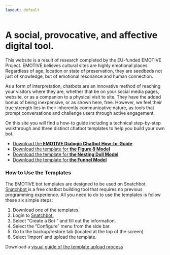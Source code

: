 ```yaml
---
layout: default
---
```

# A social, provocative, and affective digital tool.

This website is a result of research completed by the EU-funded EMOTIVE Project. EMOTIVE believes cultural sites are highly emotional places. Regardless of age, location or state of preservation, they are seedbeds not just of knowledge, but of emotional resonance and human connection.

As a form of interpretation, chatbots are an innovative method of reaching your visitors where they are, whether that be on your social media pages, website, or as a companion to a physical visit to site. They have the added bonus of being inexpensive, or as shown here, free. However, we feel their true strength lies in their inherently communicative nature, as tools that prompt conversations and challenge users through active engagement.

On this site you will find a how-to guide including a technical step-by-step walkthrough and three distinct chatbot templates to help you build your own bot.

<ul>
    <li> <a href="EMOTIVE_UpdatedHow-to-Guide.pdf" download> Download the<strong> EMOTIVE Dialogic Chatbot How-to-Guide</strong></a> </li>
          <li><a href="EMOTIVEFigure8Model.txt" download> Download the template for <strong>the Figure 8 Model </strong></a></li>
          <li><a href="EMOTIVENestingDollModel.txt" download> Download the template for<strong> the Nesting Doll Model </strong></a></li>
          <li><a href="EMOTIVEFunnelModel.txt" download> Download the template for<strong> the Funnel Model </strong></a></li>
        </ul>
        
### How to Use the Templates
        
The EMOTIVE bot templates are designed to be used on Snatchbot. <a href="https://snatchbot.me"> Snatchbot </a> is a free chatbot building tool that requires no previous programming experience. All you need to do to use the templates is follow these six simple steps: 

1. Download one of the templates.
2. Login to <a href="https://snatchbot.me/"> Snatchbot. </a>
3. Select “Create a Bot “ and fill out the information.
4. Select the ”Configure” menu from the side bar. 
5. Go to the backup/restore tab (located at the top of the screen)
6. Select  ‘Import’ and upload the template.

Download a <a href="How to Use the Templates.pdf" download>visual guide of the template upload process </a> 

     
